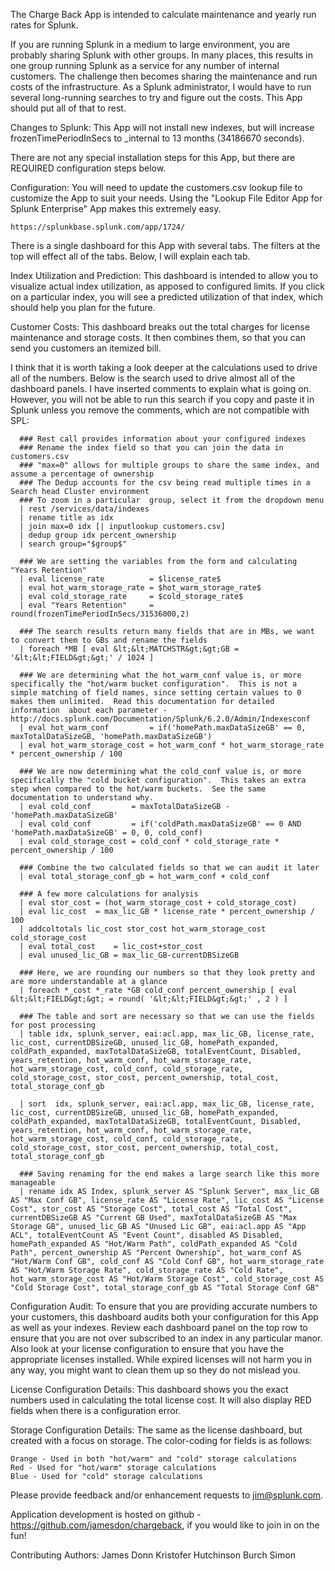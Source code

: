 The Charge Back App is intended to calculate maintenance and yearly run rates for Splunk.    

If you are running Splunk in a medium to large environment, you are probably sharing Splunk with other groups.  In many places, this results in one group running Splunk as a service for any number of internal customers.  The challenge then becomes sharing the maintenance and run costs of the infrastructure.  As a Splunk administrator, I would have to run several long-running searches to try and figure out the costs.  This App should put all of that to rest.


Changes to Splunk:
This App will not install new indexes, but will increase frozenTimePeriodInSecs to _internal to 13 months (34186670 seconds).

There are not any special installation steps for this App, but there are REQUIRED configuration steps below.


Configuration:
You will need to update the customers.csv lookup file to customize the App to suit your needs.  Using the "Lookup File Editor App for Splunk Enterprise" App makes this extremely easy.  

	https://splunkbase.splunk.com/app/1724/


There is a single dashboard for this App with several tabs.  The filters at the top will effect all of the tabs.  Below, I will explain each tab.

Index Utilization and Prediction:
This dashboard is intended to allow you to visualize actual index utilization, as apposed to configured limits.  If you click on a particular index, you will see a predicted utilization of that index, which should help you plan for the future.


Customer Costs:
This dashboard breaks out the total charges for license maintenance and storage costs.  It then combines them, so that you can send you customers an itemized bill.  

I think that it is worth taking a look deeper at the calculations used to drive all of the numbers.  Below is the search used to drive almost all of the dashboard panels.  I have inserted comments to explain what is going on.  However, you will not be able to run this search if you copy and paste it in Splunk unless you remove the comments, which are not compatible with SPL:


      ### Rest call provides information about your configured indexes
      ### Rename the index field so that you can join the data in customers.csv
      ### "max=0" allows for multiple groups to share the same index, and assume a percentage of ownership
      ### The Dedup accounts for the csv being read multiple times in a Search head Cluster environment
      ### To zoom in a particular  group, select it from the dropdown menu 
      | rest /services/data/indexes 
      | rename title as idx 
      | join max=0 idx [| inputlookup customers.csv] 
      | dedup group idx percent_ownership
      | search group="$group$"
      
      ### We are setting the variables from the form and calculating "Years Retention"
      | eval license_rate          = $license_rate$
      | eval hot_warm_storage_rate = $hot_warm_storage_rate$
      | eval cold_storage_rate     = $cold_storage_rate$
      | eval "Years Retention"     = round(frozenTimePeriodInSecs/31536000,2)

      ### The search results return many fields that are in MBs, we want to convert them to GBs and rename the fields
      | foreach *MB [ eval &lt;&lt;MATCHSTR&gt;&gt;GB = '&lt;&lt;FIELD&gt;&gt;' / 1024 ]

      ### We are determining what the hot_warm_conf value is, or more specifically the "hot/warm bucket configuration".  This is not a simple matching of field names, since setting certain values to 0 makes them unlimited.  Read this documentation for detailed information  about each parameter - http://docs.splunk.com/Documentation/Splunk/6.2.0/Admin/Indexesconf
      | eval hot_warm_conf         = if('homePath.maxDataSizeGB' == 0, maxTotalDataSizeGB, 'homePath.maxDataSizeGB')
      | eval hot_warm_storage_cost = hot_warm_conf * hot_warm_storage_rate * percent_ownership / 100

      ### We are now determining what the cold_conf value is, or more specifically the "cold bucket configuration".  This takes an extra step when compared to the hot/warm buckets.  See the same documentation to understand why.
      | eval cold_conf         = maxTotalDataSizeGB - 'homePath.maxDataSizeGB'
      | eval cold_conf         = if('coldPath.maxDataSizeGB' == 0 AND 'homePath.maxDataSizeGB' = 0, 0, cold_conf)
      | eval cold_storage_cost = cold_conf * cold_storage_rate * percent_ownership / 100

      ### Combine the two calculated fields so that we can audit it later
      | eval total_storage_conf_gb = hot_warm_conf + cold_conf

      ### A few more calculations for analysis
      | eval stor_cost = (hot_warm_storage_cost + cold_storage_cost)
      | eval lic_cost  = max_lic_GB * license_rate * percent_ownership / 100
      | addcoltotals lic_cost stor_cost hot_warm_storage_cost cold_storage_cost         
      | eval total_cost    = lic_cost+stor_cost              
      | eval unused_lic_GB = max_lic_GB-currentDBSizeGB
      
      ### Here, we are rounding our numbers so that they look pretty and are more understandable at a glance
      | foreach *_cost *_rate *GB cold_conf percent_ownership [ eval &lt;&lt;FIELD&gt;&gt; = round( '&lt;&lt;FIELD&gt;&gt;' , 2 ) ]

      ### The table and sort are necessary so that we can use the fields for post processing
      | table idx, splunk_server, eai:acl.app, max_lic_GB, license_rate, lic_cost, currentDBSizeGB, unused_lic_GB, homePath_expanded, coldPath_expanded, maxTotalDataSizeGB, totalEventCount, Disabled, years_retention, hot_warm_conf, hot_warm_storage_rate, hot_warm_storage_cost, cold_conf, cold_storage_rate, cold_storage_cost, stor_cost, percent_ownership, total_cost, total_storage_conf_gb
 
      | sort  idx, splunk_server, eai:acl.app, max_lic_GB, license_rate, lic_cost, currentDBSizeGB, unused_lic_GB, homePath_expanded, coldPath_expanded, maxTotalDataSizeGB, totalEventCount, Disabled, years_retention, hot_warm_conf, hot_warm_storage_rate, hot_warm_storage_cost, cold_conf, cold_storage_rate, cold_storage_cost, stor_cost, percent_ownership, total_cost, total_storage_conf_gb

      ### Saving renaming for the end makes a large search like this more manageable
      | rename idx AS Index, splunk_server AS "Splunk Server", max_lic_GB AS "Max Conf GB", license_rate AS "License Rate", lic_cost AS "License Cost", stor_cost AS "Storage Cost", total_cost AS "Total Cost", currentDBSizeGB AS "Current GB Used", maxTotalDataSizeGB AS "Max Storage GB", unused_lic_GB AS "Unused Lic GB", eai:acl.app AS "App ACL", totalEventCount AS "Event Count", disabled AS Disabled, homePath_expanded AS "Hot/Warm Path", coldPath_expanded AS "Cold Path", percent_ownership AS "Percent Ownership", hot_warm_conf AS "Hot/Warm Conf GB", cold_conf AS "Cold Conf GB", hot_warm_storage_rate AS "Hot/Warm Storage Rate", cold_storage_rate AS "Cold Rate", hot_warm_storage_cost AS "Hot/Warm Storage Cost", cold_storage_cost AS "Cold Storage Cost", total_storage_conf_gb AS "Total Storage Conf GB"



Configuration Audit:
To ensure that you are providing accurate numbers to your customers, this dashboard audits both your configuration for this App as well as your indexes.  Review each dashboard panel on the top row to ensure that you are not over subscribed to an index in any particular manor.  Also look at your license configuration to ensure that you have the appropriate licenses installed.  While expired licenses will not harm you in any way, you might want to clean them up so they do not mislead you.


License Configuration Details:
This dashboard shows you the exact numbers used in calculating the total license cost.  It will also display RED fields when there is a configuration error.

Storage Configuration Details:
The same as the license dashboard, but created with a focus on storage.  The color-coding for fields is as follows:

	Orange - Used in both "hot/warm" and "cold" storage calculations
	Red - Used for "hot/warm" storage calculations
	Blue - Used for "cold" storage calculations

Please provide feedback and/or enhancement requests to jim@splunk.com.

Application development is hosted on github - https://github.com/jamesdon/chargeback, if you would like to join in on the fun!


Contributing Authors:
James Donn
Kristofer Hutchinson
Burch Simon



